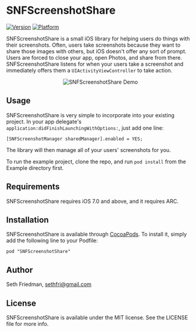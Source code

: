 SNFScreenshotShare
==================

[![Version](http://cocoapod-badges.herokuapp.com/v/SNFScreenshotShare/badge.png)](http://cocoadocs.org/docsets/SNFScreenshotShare)
[![Platform](http://cocoapod-badges.herokuapp.com/p/SNFScreenshotShare/badge.png)](http://cocoadocs.org/docsets/SNFScreenshotShare)

SNFScreenshotShare is a small iOS library for helping users do things with their screenshots. Often, users take screenshots because they want to share those images with others, but iOS doesn't offer any sort of prompt. Users are forced to close your app, open Photos, and share from there. SNFScreenshotShare listens for when your users take a screenshot and immediately offers them a `UIActivityViewController` to take action.

<p align="center" >
  <img src="https://sethfri.github.io/SNFScreenshotShare/ScreenshotShare.gif" alt="SNFScreenshotShare Demo" title="SNFScreenshotShare">
</p>

## Usage

SNFScreenshotShare is very simple to incorporate into your existing project. In your app delegate's `application:didFinishLaunchingWithOptions:`, just add one line:

```objc
[SNFScreenshotManager sharedManager].enabled = YES;
```

The library will then manage all of your users' screenshots for you.

To run the example project, clone the repo, and run `pod install` from the Example directory first.

## Requirements

SNFScreenshotShare requires iOS 7.0 and above, and it requires ARC.

## Installation

SNFScreenshotShare is available through [CocoaPods](http://cocoapods.org). To install
it, simply add the following line to your Podfile:

```
pod "SNFScreenshotShare"
```

## Author

Seth Friedman, sethfri@gmail.com

## License

SNFScreenshotShare is available under the MIT license. See the LICENSE file for more info.


